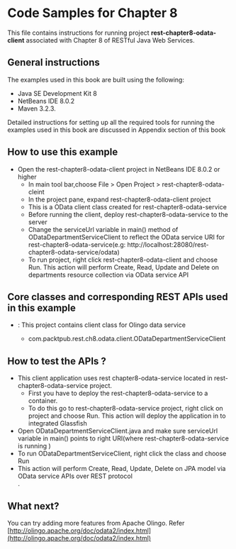 Code Samples for Chapter 8
==========================
This file contains instructions for running project **rest-chapter8-odata-client** associated with Chapter 8 of RESTful Java Web Services.

General instructions
--------------------
The examples used in this book are built using the following:

- Java SE Development Kit 8
- NetBeans IDE 8.0.2 
- Maven 3.2.3. 


Detailed instructions for setting up all the required tools for running the 
examples used in this book are discussed in Appendix  section of this book

How to use this example 
-------------------------
   
- Open the rest-chapter8-odata-client project in NetBeans IDE 8.0.2 or higher
    - In main tool bar,choose File > Open Project > rest-chapter8-odata-cleint
    - In the project pane, expand rest-chapter8-odata-client project 
    - This is a OData client class created for rest-chapter8-odata-service
    - Before running the client, deploy rest-chapter8-odata-service to the server 
    - Change the serviceUrl variable in main() method of ODataDepartmentServiceClient to reflect the OData service URI for rest-chapter8-odata-service(e.g: http://localhost:28080/rest-chapter8-odata-service/odata)
	- To run project, right click rest-chapter8-odata-client and choose Run. This action will perform Create, Read,  Update and Delete on departments resource collection via OData service API
   

Core classes and corresponding REST APIs used in this example
-------------------------------------------------------------

- <rest-chapter8-odata-client>: This project contains client class for Olingo data service 
    - com.packtpub.rest.ch8.odata.client.ODataDepartmentServiceClient
    
How to test the APIs ?
-------------------------    
 - This client application uses rest chapter8-odata-service located in rest-chapter8-odata-service project. 
 	- First you have to deploy the rest-chapter8-odata-service to a container. 
 	- To do this go to rest-chapter8-odata-service project, right click on project and choose Run. This action will deploy the application in to integrated Glassfish
 - Open ODataDepartmentServiceClient.java and make sure serviceUrl variable in main() points to right URI(where rest-chapter8-odata-service is running )
 - To run ODataDepartmentServiceClient, right click the class and choose Run  
 - This action will perform Create, Read, Update, Delete on JPA model via OData service APIs over REST protocol      
.    

What next?
----------------------------
You can try adding more features from Apache Olingo. Refer [http://olingo.apache.org/doc/odata2/index.html](http://olingo.apache.org/doc/odata2/index.html)